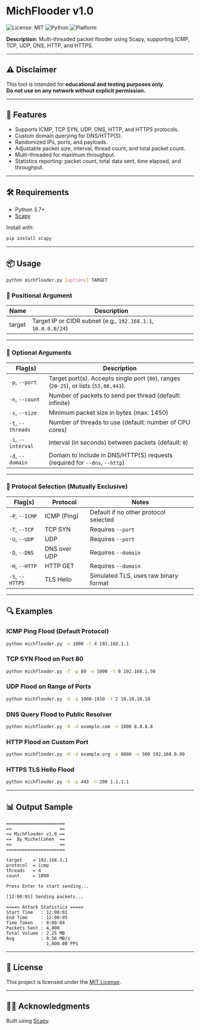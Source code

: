 # MichFlooder v1.0

![License: MIT](https://img.shields.io/badge/License-MIT-blue.svg)
![Python](https://img.shields.io/badge/Python-3.7%2B-blue.svg)
![Platform](https://img.shields.io/badge/Platform-linux%20%7C%20macOS%20%7C%20windows-lightgrey)

**Description:** Multi-threaded packet flooder using Scapy, supporting ICMP, TCP, UDP, DNS, HTTP, and HTTPS.

---

## ⚠️ Disclaimer

This tool is intended for **educational and testing purposes only**.  
**Do not use on any network without explicit permission.**

---

## 🚀 Features

- Supports ICMP, TCP SYN, UDP, DNS, HTTP, and HTTPS protocols.
- Custom domain querying for DNS/HTTP(S).
- Randomized IPs, ports, and payloads.
- Adjustable packet size, interval, thread count, and total packet count.
- Multi-threaded for maximum throughput.
- Statistics reporting: packet count, total data sent, time elapsed, and throughput.

---

## 🛠️ Requirements

- Python 3.7+
- [Scapy](https://scapy.net/)

Install with:

```bash
pip install scapy
````

---

## 📦 Usage

```bash
python michflooder.py [options] TARGET
```

### 🔹 Positional Argument

| Name   | Description                                                   |
| ------ | ------------------------------------------------------------- |
| target | Target IP or CIDR subnet (e.g., `192.168.1.1`, `10.0.0.0/24`) |

---

### 🔸 Optional Arguments

| Flag(s)            | Description                                                                           |
| ------------------ | ------------------------------------------------------------------------------------- |
| `-p`, `--port`     | Target port(s). Accepts single port (`80`), ranges (`20-25`), or lists (`53,80,443`). |
| `-n`, `--count`    | Number of packets to send per thread (default: infinite)                              |
| `-s`, `--size`     | Minimum packet size in bytes (max: 1450)                                              |
| `-t`, `--threads`  | Number of threads to use (default: number of CPU cores)                               |
| `-i`, `--interval` | Interval (in seconds) between packets (default: `0`)                                  |
| `-d`, `--domain`   | Domain to include in DNS/HTTP(S) requests (required for `--dns`, `--http`) |

---

### 🔻 Protocol Selection (Mutually Exclusive)

| Flag(s)         | Protocol     | Notes                                 |
| --------------- | ------------ | ------------------------------------- |
| `-P`, `--ICMP`  | ICMP (Ping)  | Default if no other protocol selected |
| `-T`, `--TCP`   | TCP SYN      | Requires `--port`                     |
| `-U`, `--UDP`   | UDP          | Requires `--port`                     |
| `-D`, `--DNS`   | DNS over UDP | Requires `--domain`                   |
| `-H`, `--HTTP`  | HTTP GET     | Requires `--domain`                   |
| `-S`, `--HTTPS` | TLS Hello    | Simulated TLS, uses raw binary format |

---

## 🔍 Examples

### ICMP Ping Flood (Default Protocol)

```bash
python michflooder.py -n 1000 -t 4 192.168.1.1
```

### TCP SYN Flood on Port 80

```bash
python michflooder.py -T -p 80 -n 1000 -t 8 192.168.1.50
```

### UDP Flood on Range of Ports

```bash
python michflooder.py -U -p 1000-1010 -t 2 10.10.10.10
```

### DNS Query Flood to Public Resolver

```bash
python michflooder.py -D -d example.com -n 1000 8.8.8.8
```

### HTTP Flood on Custom Port

```bash
python michflooder.py -H -d example.org -p 8080 -n 500 192.168.0.99
```

### HTTPS TLS Hello Flood

```bash
python michflooder.py -S -p 443 -n 200 1.1.1.1
```

---

## 📊 Output Sample

```
======================
==                  ==
== MichFlooder v1.0 ==
==  By MichelCohen  ==
==                  ==
======================

target    = 192.168.1.1
protocol  = icmp
threads   = 4
count     = 1000

Press Enter to start sending...

[12:00:01] Sending packets...

===== Attack Statistics =====
Start Time   : 12:00:01
End Time     : 12:00:05
Time Taken   : 0:00:04
Packets Sent : 4,000
Total Volume : 2.25 MB
Avg          : 0.56 MB/s
               1,000.00 PPS
```

---

## 📄 License

This project is licensed under the [MIT License](LICENSE).

---

## 🙋‍♂️ Acknowledgments

Built using [Scapy](https://scapy.net/).

